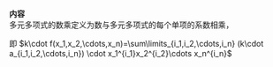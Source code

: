 **内容**  
多元多项式的数乘定义为数与多元多项式的每个单项的系数相乘，  
  
即 $k\cdot f(x_1,x_2,\cdots,x_n)=\sum\limits_{i_1,i_2,\cdots,i_n}  
(k\cdot a_{i_1,i_2,\cdots,i_n})  
\cdot x_1^{i_1}x_2^{i_2}\cdots x_n^{i_n}$  
